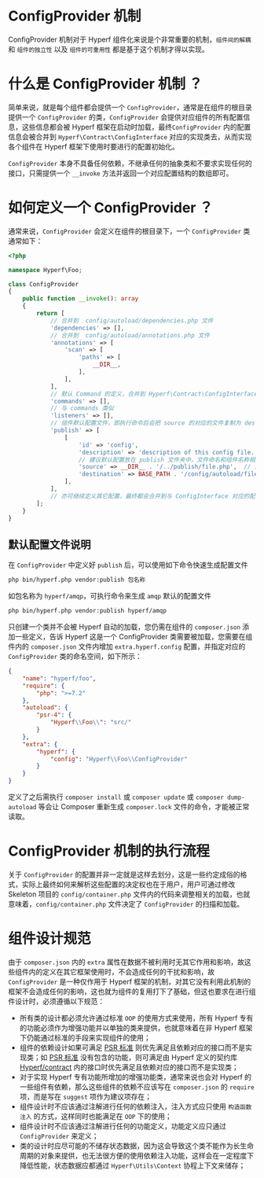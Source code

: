# ConfigProvider 机制

ConfigProvider 机制对于 Hyperf 组件化来说是个非常重要的机制，`组件间的解耦` 和 `组件的独立性` 以及 `组件的可重用性` 都是基于这个机制才得以实现。   

# 什么是 ConfigProvider 机制 ？

简单来说，就是每个组件都会提供一个 `ConfigProvider`，通常是在组件的根目录提供一个 `ConfigProvider` 的类，`ConfigProvider` 会提供对应组件的所有配置信息，这些信息都会被 Hyperf 框架在启动时加载，最终`ConfigProvider` 内的配置信息会被合并到 `Hyperf\Contract\ConfigInterface` 对应的实现类去，从而实现各个组件在 Hyperf 框架下使用时要进行的配置初始化。   

`ConfigProvider` 本身不具备任何依赖，不继承任何的抽象类和不要求实现任何的接口，只需提供一个 `__invoke` 方法并返回一个对应配置结构的数组即可。

# 如何定义一个 ConfigProvider ？

通常来说，`ConfigProvider` 会定义在组件的根目录下，一个 `ConfigProvider` 类通常如下：

```php
<?php

namespace Hyperf\Foo;

class ConfigProvider
{
    public function __invoke(): array
    {
        return [
            // 合并到  config/autoload/dependencies.php 文件
            'dependencies' => [],
            // 合并到  config/autoload/annotations.php 文件
            'annotations' => [
                'scan' => [
                    'paths' => [
                        __DIR__,
                    ],
                ],
            ],
            // 默认 Command 的定义，合并到 Hyperf\Contract\ConfigInterface 内，换个方式理解也就是与 config/autoload/commands.php 对应
            'commands' => [],
            // 与 commands 类似
            'listeners' => [],
            // 组件默认配置文件，即执行命令后会把 source 的对应的文件复制为 destination 对应的的文件
            'publish' => [
                [
                    'id' => 'config',
                    'description' => 'description of this config file.', // 描述
                    // 建议默认配置放在 publish 文件夹中，文件命名和组件名称相同
                    'source' => __DIR__ . '/../publish/file.php',  // 对应的配置文件路径
                    'destination' => BASE_PATH . '/config/autoload/file.php', // 复制为这个路径下的该文件
                ],
            ],
            // 亦可继续定义其它配置，最终都会合并到与 ConfigInterface 对应的配置储存器中
        ];
    }
}
```

## 默认配置文件说明

在 `ConfigProvider` 中定义好 `publish` 后，可以使用如下命令快速生成配置文件

```bash
php bin/hyperf.php vendor:publish 包名称
```

如包名称为 `hyperf/amqp`，可执行命令来生成 `amqp` 默认的配置文件
```bash
php bin/hyperf.php vendor:publish hyperf/amqp
```

只创建一个类并不会被 Hyperf 自动的加载，您仍需在组件的 `composer.json` 添加一些定义，告诉 Hyperf 这是一个 ConfigProvider 类需要被加载，您需要在组件内的 `composer.json` 文件内增加 `extra.hyperf.config` 配置，并指定对应的 `ConfigProvider` 类的命名空间，如下所示：

```json
{
    "name": "hyperf/foo",
    "require": {
        "php": ">=7.2"
    },
    "autoload": {
        "psr-4": {
            "Hyperf\\Foo\\": "src/"
        }
    },
    "extra": {
        "hyperf": {
            "config": "Hyperf\\Foo\\ConfigProvider"
        }
    }
}
```

定义了之后需执行 `composer install` 或 `composer update` 或 `composer dump-autoload` 等会让 Composer 重新生成 `composer.lock` 文件的命令，才能被正常读取。   

# ConfigProvider 机制的执行流程

关于 `ConfigProvider` 的配置并非一定就是这样去划分，这是一些约定成俗的格式，实际上最终如何来解析这些配置的决定权也在于用户，用户可通过修改 Skeleton 项目的 `config/container.php` 文件内的代码来调整相关的加载，也就意味着，`config/container.php` 文件决定了 `ConfigProvider` 的扫描和加载。

# 组件设计规范

由于 `composer.json` 内的 `extra` 属性在数据不被利用时无其它作用和影响，故这些组件内的定义在其它框架使用时，不会造成任何的干扰和影响，故`ConfigProvider` 是一种仅作用于 Hyperf 框架的机制，对其它没有利用此机制的框架不会造成任何的影响，这也就为组件的复用打下了基础，但这也要求在进行组件设计时，必须遵循以下规范：

- 所有类的设计都必须允许通过标准 `OOP` 的使用方式来使用，所有 Hyperf 专有的功能必须作为增强功能并以单独的类来提供，也就意味着在非 Hyperf 框架下仍能通过标准的手段来实现组件的使用；
- 组件的依赖设计如果可满足 [PSR 标准](https://www.php-fig.org/psr) 则优先满足且依赖对应的接口而不是实现类；如 [PSR 标准](https://www.php-fig.org/psr) 没有包含的功能，则可满足由 Hyperf 定义的契约库 [Hyperf/contract](https://github.com/hyperf/contract) 内的接口时优先满足且依赖对应的接口而不是实现类；
- 对于实现 Hyperf 专有功能所增加的增强功能类，通常来说也会对 Hyperf 的一些组件有依赖，那么这些组件的依赖不应该写在 `composer.json` 的 `require` 项，而是写在 `suggest` 项作为建议项存在；
- 组件设计时不应该通过注解进行任何的依赖注入，注入方式应只使用 `构造函数注入` 的方式，这样同时也能满足在 `OOP` 下的使用；
- 组件设计时不应该通过注解进行任何的功能定义，功能定义应只通过 `ConfigProvider` 来定义； 
- 类的设计时应尽可能的不储存状态数据，因为这会导致这个类不能作为长生命周期的对象来提供，也无法很方便的使用依赖注入功能，这样会在一定程度下降低性能，状态数据应都通过 `Hyperf\Utils\Context` 协程上下文来储存；
